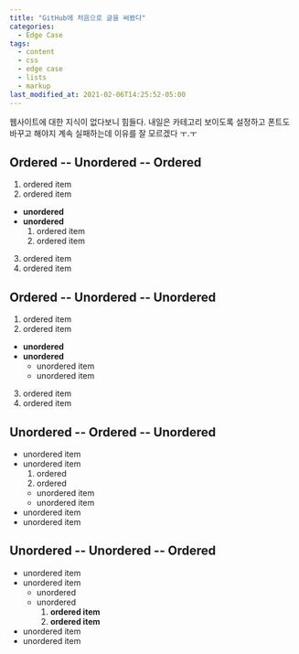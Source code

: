 ```yaml
---
title: "GitHub에 처음으로 글을 써봤다"
categories:
  - Edge Case
tags:
  - content
  - css
  - edge case
  - lists
  - markup
last_modified_at: 2021-02-06T14:25:52-05:00
---
```


웹사이트에 대한 지식이 없다보니 힘들다.
내일은 카테고리 보이도록 설정하고 폰트도 바꾸고 해야지
계속 실패하는데 이유를 잘 모르겠다 ㅜ.ㅜ

## Ordered -- Unordered -- Ordered

1. ordered item
2. ordered item 
  * **unordered**
  * **unordered** 
    1. ordered item
    2. ordered item
3. ordered item
4. ordered item

## Ordered -- Unordered -- Unordered

1. ordered item
2. ordered item 
  * **unordered**
  * **unordered** 
    * unordered item
    * unordered item
3. ordered item
4. ordered item

## Unordered -- Ordered -- Unordered

* unordered item
* unordered item 
  1. ordered
  2. ordered 
    * unordered item
    * unordered item
* unordered item
* unordered item

## Unordered -- Unordered -- Ordered

* unordered item
* unordered item 
  * unordered
  * unordered 
    1. **ordered item**
    2. **ordered item**
* unordered item
* unordered item
